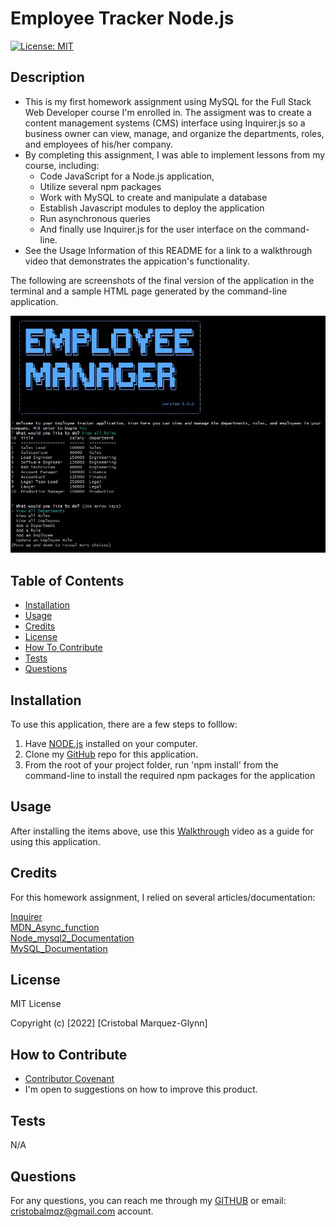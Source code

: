# Employee Tracker Node.js
  [![License: MIT](https://img.shields.io/badge/License-MIT-yellow.svg)](https://opensource.org/licenses/MIT)

  ## Description
  
  - This is my first homework assignment using MySQL for the Full Stack Web Developer course I'm enrolled in. The assigment was to create a content management systems (CMS) interface using Inquirer.js so a business owner can view, manage, and organize the departments, roles, and employees of his/her company.
  - By completing this assignment, I was able to implement lessons from my course, including:
    - Code JavaScript for a Node.js application,
    - Utilize several npm packages
    - Work with MySQL to create and manipulate a database
    - Establish Javascript modules to deploy the application
    - Run asynchronous queries
    - And finally use Inquirer.js for the user interface on the command-line.
  - See the Usage Information of this README for a link to a walkthrough video that demonstrates the appication's functionality.
  
  The following are screenshots of the final version of the application in the terminal and a sample HTML page generated by the command-line application. 

  ![Terminal2](./assets/App2.JPG)  
   
   
  ## Table of Contents
   
  - [Installation](#installation)
  - [Usage](#usage)
  - [Credits](#credits)
  - [License](#license)
  - [How To Contribute](#how_to_contribute)
  - [Tests](#tests)
  - [Questions](#questions)
  
  ## Installation
  
  To use this application, there are a few steps to folllow:
  1) Have [NODE.js](https://nodejs.org/en/download/) installed on your computer. 
  2) Clone my [GitHub](https://github.com/CM-GDev/EmployeeTracker_NodeJS) repo for this application.
  3) From the root of your project folder, run 'npm install' from the command-line to install the required npm packages for the application
  
  ## Usage
  
  After installing the items above, use this [Walkthrough](https://youtu.be/RPUgi_opX3w) video as a guide for using this application.
    
  ## Credits

  For this homework assignment, I relied on several articles/documentation:
  
  [Inquirer](https://www.npmjs.com/package/inquirer)  
  [MDN_Async_function](https://developer.mozilla.org/en-US/docs/Web/JavaScript/Reference/Statements/async_function)  
  [Node_mysql2_Documentation](https://github.com/sidorares/node-mysql2#readme)  
  [MySQL_Documentation](https://docs.oracle.com/en-us/iaas/mysql-database/doc/getting-started.html)  

  ## License
  
  MIT License

  Copyright (c) [2022] [Cristobal Marquez-Glynn]
  
  ## How to Contribute
  
  - [Contributor Covenant](https://www.contributor-covenant.org/) 
  - I'm open to suggestions on how to improve this product.
  
  ## Tests
  
  N/A
  
  ## Questions
   
  For any questions, you can reach me through my [GITHUB](https://github.com/CM-GDev) or email: cristobalmqz@gmail.com account. 
